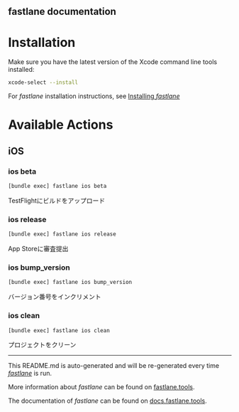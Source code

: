 fastlane documentation
----

# Installation

Make sure you have the latest version of the Xcode command line tools installed:

```sh
xcode-select --install
```

For _fastlane_ installation instructions, see [Installing _fastlane_](https://docs.fastlane.tools/#installing-fastlane)

# Available Actions

## iOS

### ios beta

```sh
[bundle exec] fastlane ios beta
```

TestFlightにビルドをアップロード

### ios release

```sh
[bundle exec] fastlane ios release
```

App Storeに審査提出

### ios bump_version

```sh
[bundle exec] fastlane ios bump_version
```

バージョン番号をインクリメント

### ios clean

```sh
[bundle exec] fastlane ios clean
```

プロジェクトをクリーン

----

This README.md is auto-generated and will be re-generated every time [_fastlane_](https://fastlane.tools) is run.

More information about _fastlane_ can be found on [fastlane.tools](https://fastlane.tools).

The documentation of _fastlane_ can be found on [docs.fastlane.tools](https://docs.fastlane.tools).
